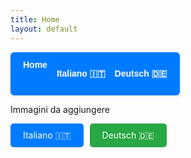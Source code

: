 ```yaml
---
title: Home
layout: default
---
```

<nav style="
  background-color: #007bff; 
  padding: 12px 20px; 
  border-radius: 6px; 
  font-family: Arial, sans-serif;
  box-shadow: 0 2px 5px rgba(0,0,0,0.1);
  display: inline-flex;
  gap: 15px;
">
  <a href="{{ site.baseurl }}/" style="
    color: white; 
    text-decoration: none; 
    font-weight: 600;
    transition: color 0.3s ease;
  " onmouseover="this.style.color='#ffc107'" onmouseout="this.style.color='white'">Home</a>

<a href="{{ site.baseurl }}/italiano/" style="
color: white;
text-decoration: none;
font-weight: 600;
transition: color 0.3s ease;
" onmouseover="this.style.color='#ffc107'" onmouseout="this.style.color='white'">Italiano 🇮🇹</a>

<a href="{{ site.baseurl }}/deutsch/" style="
color: white;
text-decoration: none;
font-weight: 600;
transition: color 0.3s ease;
" onmouseover="this.style.color='#ffc107'" onmouseout="this.style.color='white'">Deutsch 🇩🇪</a>
</nav>


Immagini da aggiungere

<div style="display: flex; gap: 10px;">
  <a href="{{ site.baseurl }}/italiano/" style="padding: 10px 20px; background-color: #007bff; color: white; text-decoration: none; border-radius: 5px;">Italiano 🇮🇹</a>
  <a href="{{ site.baseurl }}/deutsch/" style="padding: 10px 20px; background-color: #28a745; color: white; text-decoration: none; border-radius: 5px;">Deutsch 🇩🇪</a>
</div>
